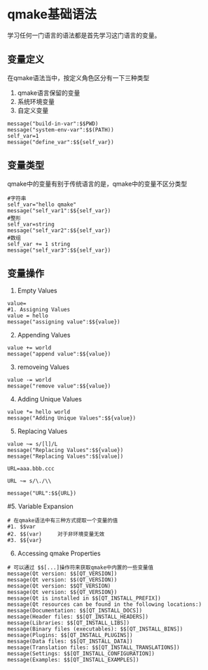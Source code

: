 # qmake基础语法
学习任何一门语言的语法都是首先学习这门语言的变量。
## 变量定义
在qmake语法当中，按定义角色区分有一下三种类型
1. qmake语言保留的变量
2. 系统环境变量
3. 自定义变量
```
message("build-in-var":$$PWD)
message("system-env-var":$$(PATH))
self_var=1
message("define_var":$${self_var})
```

## 变量类型
qmake中的变量有别于传统语言的是，qmake中的变量不区分类型
```
#字符串
self_var="hello qmake"
message("self_var1":$${self_var})
#整形
self_var=string
message("self_var2":$${self_var})
#数组
self_var += 1 string
message("self_var3":$${self_var})

```

## 变量操作
1. Empty Values
```
value=
#1. Assigning Values
value = hello
message("assigning value":$${value})
```

2. Appending Values
```
value += world
message("append value":$${value})
```

3. removeing Values
```
value -= world
message("remove value":$${value})
```

4. Adding Unique Values
```
value *= hello world
message("Adding Unique Values":$${value})
```

5. Replacing Values
```
value ~= s/[l]/L
message("Replacing Values":$${value})
message("Replacing Values":$$[value])

URL=aaa.bbb.ccc

URL ~= s/\./\\

message("URL":$${URL})
```
#5. Variable Expansion
```
# 在qmake语法中有三种方式提取一个变量的值
#1. $$var
#2. $$(var)     对于非环境变量无效
#3. $${var}
```
6. Accessing qmake Properties
```
# 可以通过 $$[...]操作符来获取qmake中内置的一些变量值
message(Qt version: $$[QT_VERSION])
message(Qt version: $$(QT_VERSION))
message(Qt version: $$QT_VERSION)
message(Qt version: $${QT_VERSION})
message(Qt is installed in $$[QT_INSTALL_PREFIX])
message(Qt resources can be found in the following locations:)
message(Documentation: $$[QT_INSTALL_DOCS])
message(Header files: $$[QT_INSTALL_HEADERS])
message(Libraries: $$[QT_INSTALL_LIBS])
message(Binary files (executables): $$[QT_INSTALL_BINS])
message(Plugins: $$[QT_INSTALL_PLUGINS])
message(Data files: $$[QT_INSTALL_DATA])
message(Translation files: $$[QT_INSTALL_TRANSLATIONS])
message(Settings: $$[QT_INSTALL_CONFIGURATION])
message(Examples: $$[QT_INSTALL_EXAMPLES])
```